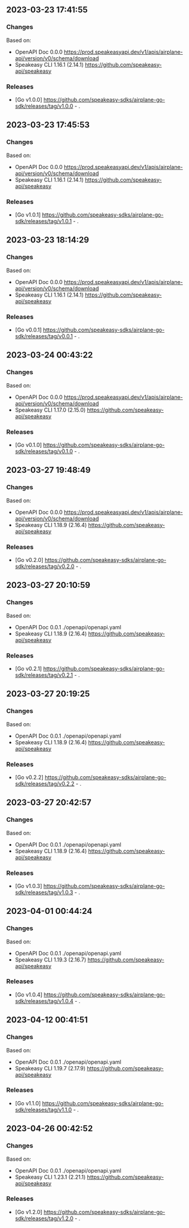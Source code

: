 

## 2023-03-23 17:41:55
### Changes
Based on:
- OpenAPI Doc 0.0.0 https://prod.speakeasyapi.dev/v1/apis/airplane-api/version/v0/schema/download
- Speakeasy CLI 1.16.1 (2.14.1) https://github.com/speakeasy-api/speakeasy
### Releases
- [Go v1.0.0] https://github.com/speakeasy-sdks/airplane-go-sdk/releases/tag/v1.0.0 - .

## 2023-03-23 17:45:53
### Changes
Based on:
- OpenAPI Doc 0.0.0 https://prod.speakeasyapi.dev/v1/apis/airplane-api/version/v0/schema/download
- Speakeasy CLI 1.16.1 (2.14.1) https://github.com/speakeasy-api/speakeasy
### Releases
- [Go v1.0.1] https://github.com/speakeasy-sdks/airplane-go-sdk/releases/tag/v1.0.1 - .

## 2023-03-23 18:14:29
### Changes
Based on:
- OpenAPI Doc 0.0.0 https://prod.speakeasyapi.dev/v1/apis/airplane-api/version/v0/schema/download
- Speakeasy CLI 1.16.1 (2.14.1) https://github.com/speakeasy-api/speakeasy
### Releases
- [Go v0.0.1] https://github.com/speakeasy-sdks/airplane-go-sdk/releases/tag/v0.0.1 - .

## 2023-03-24 00:43:22
### Changes
Based on:
- OpenAPI Doc 0.0.0 https://prod.speakeasyapi.dev/v1/apis/airplane-api/version/v0/schema/download
- Speakeasy CLI 1.17.0 (2.15.0) https://github.com/speakeasy-api/speakeasy
### Releases
- [Go v0.1.0] https://github.com/speakeasy-sdks/airplane-go-sdk/releases/tag/v0.1.0 - .

## 2023-03-27 19:48:49
### Changes
Based on:
- OpenAPI Doc 0.0.0 https://prod.speakeasyapi.dev/v1/apis/airplane-api/version/v0/schema/download
- Speakeasy CLI 1.18.9 (2.16.4) https://github.com/speakeasy-api/speakeasy
### Releases
- [Go v0.2.0] https://github.com/speakeasy-sdks/airplane-go-sdk/releases/tag/v0.2.0 - .

## 2023-03-27 20:10:59
### Changes
Based on:
- OpenAPI Doc 0.0.1 ./openapi/openapi.yaml
- Speakeasy CLI 1.18.9 (2.16.4) https://github.com/speakeasy-api/speakeasy
### Releases
- [Go v0.2.1] https://github.com/speakeasy-sdks/airplane-go-sdk/releases/tag/v0.2.1 - .

## 2023-03-27 20:19:25
### Changes
Based on:
- OpenAPI Doc 0.0.1 ./openapi/openapi.yaml
- Speakeasy CLI 1.18.9 (2.16.4) https://github.com/speakeasy-api/speakeasy
### Releases
- [Go v0.2.2] https://github.com/speakeasy-sdks/airplane-go-sdk/releases/tag/v0.2.2 - .

## 2023-03-27 20:42:57
### Changes
Based on:
- OpenAPI Doc 0.0.1 ./openapi/openapi.yaml
- Speakeasy CLI 1.18.9 (2.16.4) https://github.com/speakeasy-api/speakeasy
### Releases
- [Go v1.0.3] https://github.com/speakeasy-sdks/airplane-go-sdk/releases/tag/v1.0.3 - .

## 2023-04-01 00:44:24
### Changes
Based on:
- OpenAPI Doc 0.0.1 ./openapi/openapi.yaml
- Speakeasy CLI 1.19.3 (2.16.7) https://github.com/speakeasy-api/speakeasy
### Releases
- [Go v1.0.4] https://github.com/speakeasy-sdks/airplane-go-sdk/releases/tag/v1.0.4 - .

## 2023-04-12 00:41:51
### Changes
Based on:
- OpenAPI Doc 0.0.1 ./openapi/openapi.yaml
- Speakeasy CLI 1.19.7 (2.17.9) https://github.com/speakeasy-api/speakeasy
### Releases
- [Go v1.1.0] https://github.com/speakeasy-sdks/airplane-go-sdk/releases/tag/v1.1.0 - .

## 2023-04-26 00:42:52
### Changes
Based on:
- OpenAPI Doc 0.0.1 ./openapi/openapi.yaml
- Speakeasy CLI 1.23.1 (2.21.1) https://github.com/speakeasy-api/speakeasy
### Releases
- [Go v1.2.0] https://github.com/speakeasy-sdks/airplane-go-sdk/releases/tag/v1.2.0 - .